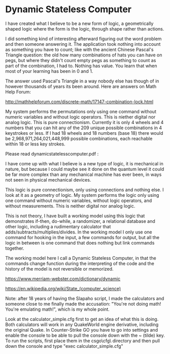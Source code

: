 # Dynamic Stateless Computer
I have created what I believe to be a new form of logic, a geometrically shaped logic where the form is the logic, through shape rather than actions.

I did something kind of interesting afterward figuring out the word problem and then someone answering it. The application took nothing into account as something you have to count; like with the ancient Chinese Pascal's Triangle question: the old how many combinations of hats you can have on pegs, but where they didn't count empty pegs as something to count as part of the combination, I had to. Nothing has value. You learn that when most of your learning has been in 0 and 1.

The answer used Pascal's Triangle in a way nobody else has though of in however thousands of years its been around. Here are answers on Math Help Forum:

http://mathhelpforum.com/discrete-math/17147-combination-lock.html

My system performs the permutations only using one command without numeric variables and without logic operators. This is niether digital nor analog logic. This is pure connectionism. Currently it is only 4 wheels and 4 numbers that you can hit any of the 209 unique possible combinations in 4 keystrokes or less. If I had 18 wheels and 18 numbers (base 18) there would be 2,968,971,264,021,448,999 possible combinations, each reachable within 18 or less key strokes.

Please read dynamicstatelesscomputer.pdf :

I have come up with what I believe is a new type of logic, it is mechanical in nature, but because I could maybe see it done on the quantum level it could be far more complex than any mechanical machine has ever been, in ways not seen in physical mechanical devices.

This logic is pure connectionism, only using connections and nothing else. I look at it as a geometry of logic. My system performs the logic only using one command without numeric variables, without logic operators, and without measurements. This is neither digital nor analog logic. 

This is not theory, I have built a working model using this logic that demonstrates if-then, do-while, a randomizer, a relational database and other logic, including a rudimentary calculator that adds/subtracts/multiplies/divides. In the working model I only use one command for hooking in the input, a few commands for output, but all the logic in between is one command that does nothing but link commands together.

The working model here I call a Dynamic Stateless Computer, in that the commands change function during the interpreting of the code and the history of the model is not reversible or memorized.

https://www.merriam-webster.com/dictionary/dynamic

https://en.wikipedia.org/wiki/State_(computer_science)

Note: after 18 years of having the Slapaho script, I made the calculators and someone close to me finally made the accusation: "You're not doing math! You're emulating math!", which is my whole point.

Look at the calculator_simple.cfg first to get an idea of what this is doing. Both calculators will work in any QuakeWorld engine derivative, including the original Quake. In Counter-Strike GO you have to go into settings and enable the console to be able to pull the console down with the ~ (tilde) key. To run the scripts, first place them in the csgo\cfg\ directory and then pull down the console and type "exec calculator_simple.cfg" 

